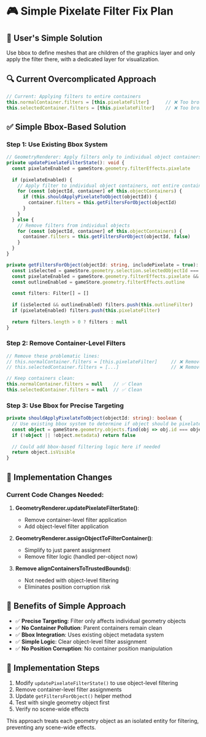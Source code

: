 # 🎮 Simple Pixelate Filter Fix Plan

## 🎯 **User's Simple Solution**

Use bbox to define meshes that are children of the graphics layer and only apply the filter there, with a dedicated layer for visualization.

## 🔍 **Current Overcomplicated Approach**

```typescript
// Current: Applying filters to entire containers
this.normalContainer.filters = [this.pixelateFilter]      // ❌ Too broad
this.selectedContainer.filters = [this.pixelateFilter]    // ❌ Too broad
```

## ✅ **Simple Bbox-Based Solution**

### **Step 1: Use Existing Bbox System**
```typescript
// GeometryRenderer: Apply filters only to individual object containers
private updatePixelateFilterState(): void {
  const pixelateEnabled = gameStore.geometry.filterEffects.pixelate
  
  if (pixelateEnabled) {
    // Apply filter to individual object containers, not entire containers
    for (const [objectId, container] of this.objectContainers) {
      if (this.shouldApplyPixelateToObject(objectId)) {
        container.filters = this.getFiltersForObject(objectId)
      }
    }
  } else {
    // Remove filters from individual objects
    for (const [objectId, container] of this.objectContainers) {
      container.filters = this.getFiltersForObject(objectId, false)
    }
  }
}

private getFiltersForObject(objectId: string, includePixelate = true): Filter[] {
  const isSelected = gameStore.geometry.selection.selectedObjectId === objectId
  const pixelateEnabled = gameStore.geometry.filterEffects.pixelate && includePixelate
  const outlineEnabled = gameStore.geometry.filterEffects.outline
  
  const filters: Filter[] = []
  
  if (isSelected && outlineEnabled) filters.push(this.outlineFilter)
  if (pixelateEnabled) filters.push(this.pixelateFilter)
  
  return filters.length > 0 ? filters : null
}
```

### **Step 2: Remove Container-Level Filters**
```typescript
// Remove these problematic lines:
// this.normalContainer.filters = [this.pixelateFilter]     // ❌ Remove
// this.selectedContainer.filters = [...]                   // ❌ Remove

// Keep containers clean:
this.normalContainer.filters = null    // ✅ Clean
this.selectedContainer.filters = null  // ✅ Clean
```

### **Step 3: Use Bbox for Precise Targeting**
```typescript
private shouldApplyPixelateToObject(objectId: string): boolean {
  // Use existing bbox system to determine if object should be pixelated
  const object = gameStore.geometry.objects.find(obj => obj.id === objectId)
  if (!object || !object.metadata) return false
  
  // Could add bbox-based filtering logic here if needed
  return object.isVisible
}
```

## 🎪 **Implementation Changes**

### **Current Code Changes Needed:**

1. **GeometryRenderer.updatePixelateFilterState()**: 
   - Remove container-level filter application
   - Add object-level filter application

2. **GeometryRenderer.assignObjectToFilterContainer()**:
   - Simplify to just parent assignment
   - Remove filter logic (handled per-object now)

3. **Remove alignContainersToTrustedBounds()**:
   - Not needed with object-level filtering
   - Eliminates position corruption risk

## 🚀 **Benefits of Simple Approach**

- ✅ **Precise Targeting**: Filter only affects individual geometry objects
- ✅ **No Container Pollution**: Parent containers remain clean
- ✅ **Bbox Integration**: Uses existing object metadata system
- ✅ **Simple Logic**: Clear object-level filter assignment
- ✅ **No Position Corruption**: No container position manipulation

## 🔧 **Implementation Steps**

1. Modify `updatePixelateFilterState()` to use object-level filtering
2. Remove container-level filter assignments
3. Update `getFiltersForObject()` helper method
4. Test with single geometry object first
5. Verify no scene-wide effects

This approach treats each geometry object as an isolated entity for filtering, preventing any scene-wide effects.